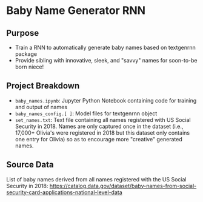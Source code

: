 # Baby Name Generator RNN
## Purpose
- Train a RNN to automatically generate baby names based on textgenrnn package
- Provide sibling with innovative, sleek, and "savvy" names for soon-to-be born niece!

## Project Breakdown
- `baby_names.ipynb`: Jupyter Python Notebook containing code for training and output of names
- `baby_names_config.[ ]`: Model files for textgenrnn object
- `set_names.txt`: Text file containing all names registered with US Social Security in 2018. Names are only captured once in the dataset (i.e., 17,000+ Olivia's were registered in 2018 but this dataset only contains one entry for Olivia) so as to encourage more "creative" generated names.


## Source Data
List of baby names derived from all names registered with the US Social Security in 2018: https://catalog.data.gov/dataset/baby-names-from-social-security-card-applications-national-level-data

